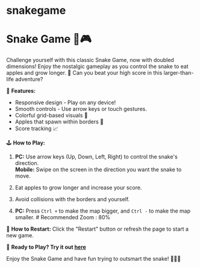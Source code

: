# snakegame
# Snake Game 🐍🎮

Challenge yourself with this classic Snake Game, now with doubled dimensions! Enjoy the nostalgic gameplay as you control the snake to eat apples and grow longer. 🍏 Can you beat your high score in this larger-than-life adventure?

🔧 **Features:**
- Responsive design - Play on any device!
- Smooth controls - Use arrow keys or touch gestures.
- Colorful grid-based visuals 🎨
- Apples that spawn within borders 🍎
- Score tracking 📈

🕹️ **How to Play:**
1. **PC:** Use arrow keys (Up, Down, Left, Right) to control the snake's direction.  
   **Mobile:** Swipe on the screen in the direction you want the snake to move.
   
2. Eat apples to grow longer and increase your score.

3. Avoid collisions with the borders and yourself.

4. **PC:** Press `Ctrl +` to make the map bigger, and `Ctrl -` to make the map smaller. # Recommended Zoom : 80% 

🔄 **How to Restart:**
Click the "Restart" button or refresh the page to start a new game.

🚀 **Ready to Play? Try it out [here](https://snake-apple.w3spaces-preview.com/snakegame.html)**

Enjoy the Snake Game and have fun trying to outsmart the snake! 🚴‍♂️🐍
